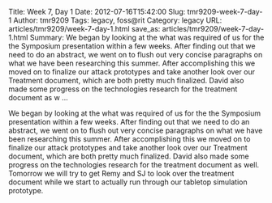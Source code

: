 Title: Week 7, Day 1
Date: 2012-07-16T15:42:00
Slug: tmr9209-week-7-day-1
Author: tmr9209
Tags: legacy, foss@rit
Category: legacy
URL: articles/tmr9209/week-7-day-1.html
save_as: articles/tmr9209/week-7-day-1.html
Summary: We began by looking at the what was required of us for the the Symposium presentation within a few weeks. After finding out that we need to do an abstract, we went on to flush out very concise paragraphs on what we have been researching this summer. After accomplishing this we moved on to finalize our attack prototypes and take another look over our Treatment document, which are both pretty much finalized. David also made some progress on the technologies research for the treatment document as w ... 

We began by looking at the what was required of us for the the Symposium
presentation within a few weeks. After finding out that we need to do an
abstract, we went on to flush out very concise paragraphs on what we have been
researching this summer. After accomplishing this we moved on to finalize our
attack prototypes and take another look over our Treatment document, which are
both pretty much finalized. David also made some progress on the technologies
research for the treatment document as well. Tomorrow we will try to get Remy
and SJ to look over the treatment document while we start to actually run
through our tabletop simulation prototype.

